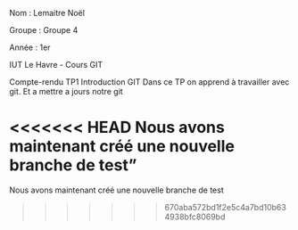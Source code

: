 Nom : Lemaitre Noël 

Groupe : Groupe 4

Année : 1er

IUT Le Havre - Cours GIT

Compte-rendu TP1 Introduction GIT
Dans ce TP on apprend à travailler avec git. Et a mettre a jours notre git

<<<<<<< HEAD
Nous avons maintenant créé une nouvelle branche de test”
=======
Nous avons maintenant créé une nouvelle branche de test
>>>>>>> 670aba572bd1f2e5c4a7bd10b634938bfc8069bd
